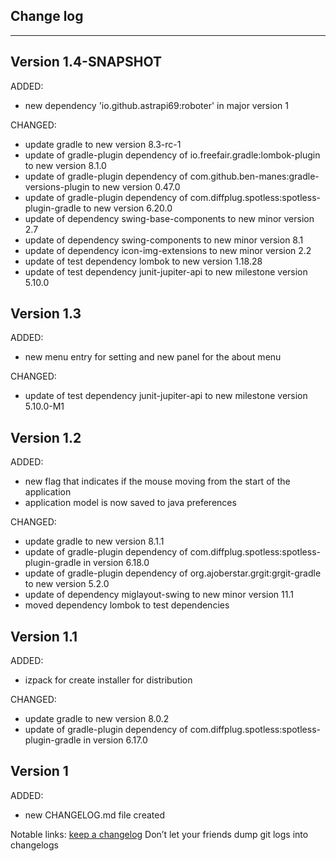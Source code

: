 ## Change log
----------------------

Version 1.4-SNAPSHOT
-------------

ADDED:

- new dependency 'io.github.astrapi69:roboter' in major version 1

CHANGED:

- update gradle to new version 8.3-rc-1
- update of gradle-plugin dependency of io.freefair.gradle:lombok-plugin to new version 8.1.0
- update of gradle-plugin dependency of com.github.ben-manes:gradle-versions-plugin to new version 0.47.0
- update of gradle-plugin dependency of com.diffplug.spotless:spotless-plugin-gradle to new version 6.20.0
- update of dependency swing-base-components to new minor version 2.7
- update of dependency swing-components to new minor version 8.1
- update of dependency icon-img-extensions to new minor version 2.2
- update of test dependency lombok to new version 1.18.28
- update of test dependency junit-jupiter-api to new milestone version 5.10.0


Version 1.3
-------------

ADDED:

- new menu entry for setting and new panel for the about menu

CHANGED:

- update of test dependency junit-jupiter-api to new milestone version 5.10.0-M1

Version 1.2
-------------

ADDED:

- new flag that indicates if the mouse moving from the start of the application
- application model is now saved to java preferences

CHANGED:

- update gradle to new version 8.1.1
- update of gradle-plugin dependency of com.diffplug.spotless:spotless-plugin-gradle in version 6.18.0
- update of gradle-plugin dependency of org.ajoberstar.grgit:grgit-gradle to new version 5.2.0
- update of dependency miglayout-swing to new minor version 11.1
- moved dependency lombok to test dependencies

Version 1.1
-------------

ADDED:

- izpack for create installer for distribution

CHANGED:

- update gradle to new version 8.0.2
- update of gradle-plugin dependency of com.diffplug.spotless:spotless-plugin-gradle in version 6.17.0

Version 1
-------------

ADDED:

- new CHANGELOG.md file created

Notable links:
[keep a changelog](http://keepachangelog.com/en/1.0.0/) Don’t let your friends dump git logs into changelogs
